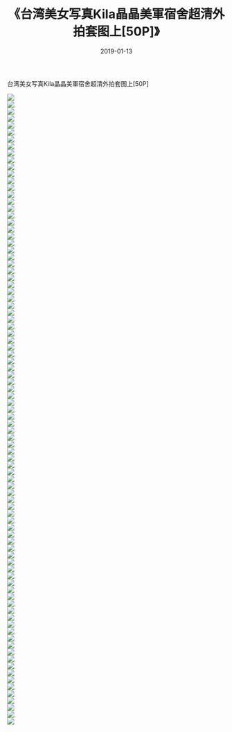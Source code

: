 ﻿---
layout: post
title:  《台湾美女写真Kila晶晶美軍宿舍超清外拍套图上[50P]》
date:   2019-01-13
img: http://img.660000.xyz/Sharelink/唯美/2019/台湾美女写真Kila晶晶美軍宿舍超清外拍套图上[50P]/000.jpg
categories: [美女, 清纯, 唯美]
---

台湾美女写真Kila晶晶美軍宿舍超清外拍套图上[50P]

  ![](http://img.660000.xyz/Sharelink/唯美/2019/台湾美女写真Kila晶晶美軍宿舍超清外拍套图上[50P]/001.jpg) <br> ![](http://img.660000.xyz/Sharelink/唯美/2019/台湾美女写真Kila晶晶美軍宿舍超清外拍套图上[50P]/002.jpg) <br> ![](http://img.660000.xyz/Sharelink/唯美/2019/台湾美女写真Kila晶晶美軍宿舍超清外拍套图上[50P]/003.jpg) <br> ![](http://img.660000.xyz/Sharelink/唯美/2019/台湾美女写真Kila晶晶美軍宿舍超清外拍套图上[50P]/004.jpg) <br> ![](http://img.660000.xyz/Sharelink/唯美/2019/台湾美女写真Kila晶晶美軍宿舍超清外拍套图上[50P]/005.jpg) <br> ![](http://img.660000.xyz/Sharelink/唯美/2019/台湾美女写真Kila晶晶美軍宿舍超清外拍套图上[50P]/006.jpg) <br> ![](http://img.660000.xyz/Sharelink/唯美/2019/台湾美女写真Kila晶晶美軍宿舍超清外拍套图上[50P]/007.jpg) <br> ![](http://img.660000.xyz/Sharelink/唯美/2019/台湾美女写真Kila晶晶美軍宿舍超清外拍套图上[50P]/008.jpg) <br> ![](http://img.660000.xyz/Sharelink/唯美/2019/台湾美女写真Kila晶晶美軍宿舍超清外拍套图上[50P]/009.jpg) <br> ![](http://img.660000.xyz/Sharelink/唯美/2019/台湾美女写真Kila晶晶美軍宿舍超清外拍套图上[50P]/010.jpg) <br> ![](http://img.660000.xyz/Sharelink/唯美/2019/台湾美女写真Kila晶晶美軍宿舍超清外拍套图上[50P]/011.jpg) <br> ![](http://img.660000.xyz/Sharelink/唯美/2019/台湾美女写真Kila晶晶美軍宿舍超清外拍套图上[50P]/012.jpg) <br> ![](http://img.660000.xyz/Sharelink/唯美/2019/台湾美女写真Kila晶晶美軍宿舍超清外拍套图上[50P]/013.jpg) <br> ![](http://img.660000.xyz/Sharelink/唯美/2019/台湾美女写真Kila晶晶美軍宿舍超清外拍套图上[50P]/014.jpg) <br> ![](http://img.660000.xyz/Sharelink/唯美/2019/台湾美女写真Kila晶晶美軍宿舍超清外拍套图上[50P]/015.jpg) <br> ![](http://img.660000.xyz/Sharelink/唯美/2019/台湾美女写真Kila晶晶美軍宿舍超清外拍套图上[50P]/016.jpg) <br> ![](http://img.660000.xyz/Sharelink/唯美/2019/台湾美女写真Kila晶晶美軍宿舍超清外拍套图上[50P]/017.jpg) <br> ![](http://img.660000.xyz/Sharelink/唯美/2019/台湾美女写真Kila晶晶美軍宿舍超清外拍套图上[50P]/018.jpg) <br> ![](http://img.660000.xyz/Sharelink/唯美/2019/台湾美女写真Kila晶晶美軍宿舍超清外拍套图上[50P]/019.jpg) <br> ![](http://img.660000.xyz/Sharelink/唯美/2019/台湾美女写真Kila晶晶美軍宿舍超清外拍套图上[50P]/020.jpg) <br> ![](http://img.660000.xyz/Sharelink/唯美/2019/台湾美女写真Kila晶晶美軍宿舍超清外拍套图上[50P]/021.jpg) <br> ![](http://img.660000.xyz/Sharelink/唯美/2019/台湾美女写真Kila晶晶美軍宿舍超清外拍套图上[50P]/022.jpg) <br> ![](http://img.660000.xyz/Sharelink/唯美/2019/台湾美女写真Kila晶晶美軍宿舍超清外拍套图上[50P]/023.jpg) <br> ![](http://img.660000.xyz/Sharelink/唯美/2019/台湾美女写真Kila晶晶美軍宿舍超清外拍套图上[50P]/024.jpg) <br> ![](http://img.660000.xyz/Sharelink/唯美/2019/台湾美女写真Kila晶晶美軍宿舍超清外拍套图上[50P]/025.jpg) <br> ![](http://img.660000.xyz/Sharelink/唯美/2019/台湾美女写真Kila晶晶美軍宿舍超清外拍套图上[50P]/026.jpg) <br> ![](http://img.660000.xyz/Sharelink/唯美/2019/台湾美女写真Kila晶晶美軍宿舍超清外拍套图上[50P]/027.jpg) <br> ![](http://img.660000.xyz/Sharelink/唯美/2019/台湾美女写真Kila晶晶美軍宿舍超清外拍套图上[50P]/028.jpg) <br> ![](http://img.660000.xyz/Sharelink/唯美/2019/台湾美女写真Kila晶晶美軍宿舍超清外拍套图上[50P]/029.jpg) <br> ![](http://img.660000.xyz/Sharelink/唯美/2019/台湾美女写真Kila晶晶美軍宿舍超清外拍套图上[50P]/030.jpg) <br> ![](http://img.660000.xyz/Sharelink/唯美/2019/台湾美女写真Kila晶晶美軍宿舍超清外拍套图上[50P]/031.jpg) <br> ![](http://img.660000.xyz/Sharelink/唯美/2019/台湾美女写真Kila晶晶美軍宿舍超清外拍套图上[50P]/032.jpg) <br> ![](http://img.660000.xyz/Sharelink/唯美/2019/台湾美女写真Kila晶晶美軍宿舍超清外拍套图上[50P]/033.jpg) <br> ![](http://img.660000.xyz/Sharelink/唯美/2019/台湾美女写真Kila晶晶美軍宿舍超清外拍套图上[50P]/034.jpg) <br> ![](http://img.660000.xyz/Sharelink/唯美/2019/台湾美女写真Kila晶晶美軍宿舍超清外拍套图上[50P]/035.jpg) <br> ![](http://img.660000.xyz/Sharelink/唯美/2019/台湾美女写真Kila晶晶美軍宿舍超清外拍套图上[50P]/036.jpg) <br> ![](http://img.660000.xyz/Sharelink/唯美/2019/台湾美女写真Kila晶晶美軍宿舍超清外拍套图上[50P]/037.jpg) <br> ![](http://img.660000.xyz/Sharelink/唯美/2019/台湾美女写真Kila晶晶美軍宿舍超清外拍套图上[50P]/038.jpg) <br> ![](http://img.660000.xyz/Sharelink/唯美/2019/台湾美女写真Kila晶晶美軍宿舍超清外拍套图上[50P]/039.jpg) <br> ![](http://img.660000.xyz/Sharelink/唯美/2019/台湾美女写真Kila晶晶美軍宿舍超清外拍套图上[50P]/040.jpg) <br> ![](http://img.660000.xyz/Sharelink/唯美/2019/台湾美女写真Kila晶晶美軍宿舍超清外拍套图上[50P]/041.jpg) <br> ![](http://img.660000.xyz/Sharelink/唯美/2019/台湾美女写真Kila晶晶美軍宿舍超清外拍套图上[50P]/042.jpg) <br> ![](http://img.660000.xyz/Sharelink/唯美/2019/台湾美女写真Kila晶晶美軍宿舍超清外拍套图上[50P]/043.jpg) <br> ![](http://img.660000.xyz/Sharelink/唯美/2019/台湾美女写真Kila晶晶美軍宿舍超清外拍套图上[50P]/044.jpg) <br> ![](http://img.660000.xyz/Sharelink/唯美/2019/台湾美女写真Kila晶晶美軍宿舍超清外拍套图上[50P]/045.jpg) <br> ![](http://img.660000.xyz/Sharelink/唯美/2019/台湾美女写真Kila晶晶美軍宿舍超清外拍套图上[50P]/046.jpg) <br> ![](http://img.660000.xyz/Sharelink/唯美/2019/台湾美女写真Kila晶晶美軍宿舍超清外拍套图上[50P]/047.jpg) <br> ![](http://img.660000.xyz/Sharelink/唯美/2019/台湾美女写真Kila晶晶美軍宿舍超清外拍套图上[50P]/048.jpg) <br> ![](http://img.660000.xyz/Sharelink/唯美/2019/台湾美女写真Kila晶晶美軍宿舍超清外拍套图上[50P]/049.jpg) <br> ![](http://img.660000.xyz/Sharelink/唯美/2019/台湾美女写真Kila晶晶美軍宿舍超清外拍套图上[50P]/050.jpg) <br> ![](http://img.660000.xyz/Sharelink/唯美/2019/台湾美女写真Kila晶晶美軍宿舍超清外拍套图上[50P]/051.jpg) <br> ![](http://img.660000.xyz/Sharelink/唯美/2019/台湾美女写真Kila晶晶美軍宿舍超清外拍套图上[50P]/052.jpg) <br> ![](http://img.660000.xyz/Sharelink/唯美/2019/台湾美女写真Kila晶晶美軍宿舍超清外拍套图上[50P]/053.jpg) <br> ![](http://img.660000.xyz/Sharelink/唯美/2019/台湾美女写真Kila晶晶美軍宿舍超清外拍套图上[50P]/054.jpg) <br> ![](http://img.660000.xyz/Sharelink/唯美/2019/台湾美女写真Kila晶晶美軍宿舍超清外拍套图上[50P]/055.jpg) <br> ![](http://img.660000.xyz/Sharelink/唯美/2019/台湾美女写真Kila晶晶美軍宿舍超清外拍套图上[50P]/056.jpg) <br> ![](http://img.660000.xyz/Sharelink/唯美/2019/台湾美女写真Kila晶晶美軍宿舍超清外拍套图上[50P]/057.jpg) <br> ![](http://img.660000.xyz/Sharelink/唯美/2019/台湾美女写真Kila晶晶美軍宿舍超清外拍套图上[50P]/058.jpg) <br> ![](http://img.660000.xyz/Sharelink/唯美/2019/台湾美女写真Kila晶晶美軍宿舍超清外拍套图上[50P]/059.jpg) <br> ![](http://img.660000.xyz/Sharelink/唯美/2019/台湾美女写真Kila晶晶美軍宿舍超清外拍套图上[50P]/060.jpg) <br> ![](http://img.660000.xyz/Sharelink/唯美/2019/台湾美女写真Kila晶晶美軍宿舍超清外拍套图上[50P]/061.jpg) <br> ![](http://img.660000.xyz/Sharelink/唯美/2019/台湾美女写真Kila晶晶美軍宿舍超清外拍套图上[50P]/062.jpg) <br> ![](http://img.660000.xyz/Sharelink/唯美/2019/台湾美女写真Kila晶晶美軍宿舍超清外拍套图上[50P]/063.jpg) <br> ![](http://img.660000.xyz/Sharelink/唯美/2019/台湾美女写真Kila晶晶美軍宿舍超清外拍套图上[50P]/064.jpg) <br> ![](http://img.660000.xyz/Sharelink/唯美/2019/台湾美女写真Kila晶晶美軍宿舍超清外拍套图上[50P]/065.jpg) <br> ![](http://img.660000.xyz/Sharelink/唯美/2019/台湾美女写真Kila晶晶美軍宿舍超清外拍套图上[50P]/066.jpg) <br> ![](http://img.660000.xyz/Sharelink/唯美/2019/台湾美女写真Kila晶晶美軍宿舍超清外拍套图上[50P]/067.jpg) <br> ![](http://img.660000.xyz/Sharelink/唯美/2019/台湾美女写真Kila晶晶美軍宿舍超清外拍套图上[50P]/068.jpg) <br> ![](http://img.660000.xyz/Sharelink/唯美/2019/台湾美女写真Kila晶晶美軍宿舍超清外拍套图上[50P]/069.jpg) <br> ![](http://img.660000.xyz/Sharelink/唯美/2019/台湾美女写真Kila晶晶美軍宿舍超清外拍套图上[50P]/070.jpg) <br> ![](http://img.660000.xyz/Sharelink/唯美/2019/台湾美女写真Kila晶晶美軍宿舍超清外拍套图上[50P]/071.jpg) <br> ![](http://img.660000.xyz/Sharelink/唯美/2019/台湾美女写真Kila晶晶美軍宿舍超清外拍套图上[50P]/072.jpg) <br> ![](http://img.660000.xyz/Sharelink/唯美/2019/台湾美女写真Kila晶晶美軍宿舍超清外拍套图上[50P]/073.jpg) <br> ![](http://img.660000.xyz/Sharelink/唯美/2019/台湾美女写真Kila晶晶美軍宿舍超清外拍套图上[50P]/074.jpg) <br> ![](http://img.660000.xyz/Sharelink/唯美/2019/台湾美女写真Kila晶晶美軍宿舍超清外拍套图上[50P]/075.jpg) <br> ![](http://img.660000.xyz/Sharelink/唯美/2019/台湾美女写真Kila晶晶美軍宿舍超清外拍套图上[50P]/076.jpg) <br> ![](http://img.660000.xyz/Sharelink/唯美/2019/台湾美女写真Kila晶晶美軍宿舍超清外拍套图上[50P]/077.jpg) <br> ![](http://img.660000.xyz/Sharelink/唯美/2019/台湾美女写真Kila晶晶美軍宿舍超清外拍套图上[50P]/078.jpg) <br> ![](http://img.660000.xyz/Sharelink/唯美/2019/台湾美女写真Kila晶晶美軍宿舍超清外拍套图上[50P]/079.jpg) <br> ![](http://img.660000.xyz/Sharelink/唯美/2019/台湾美女写真Kila晶晶美軍宿舍超清外拍套图上[50P]/080.jpg) <br> ![](http://img.660000.xyz/Sharelink/唯美/2019/台湾美女写真Kila晶晶美軍宿舍超清外拍套图上[50P]/081.jpg) <br> ![](http://img.660000.xyz/Sharelink/唯美/2019/台湾美女写真Kila晶晶美軍宿舍超清外拍套图上[50P]/082.jpg) <br> ![](http://img.660000.xyz/Sharelink/唯美/2019/台湾美女写真Kila晶晶美軍宿舍超清外拍套图上[50P]/083.jpg) <br> ![](http://img.660000.xyz/Sharelink/唯美/2019/台湾美女写真Kila晶晶美軍宿舍超清外拍套图上[50P]/084.jpg) <br> ![](http://img.660000.xyz/Sharelink/唯美/2019/台湾美女写真Kila晶晶美軍宿舍超清外拍套图上[50P]/085.jpg) <br> ![](http://img.660000.xyz/Sharelink/唯美/2019/台湾美女写真Kila晶晶美軍宿舍超清外拍套图上[50P]/086.jpg) <br> ![](http://img.660000.xyz/Sharelink/唯美/2019/台湾美女写真Kila晶晶美軍宿舍超清外拍套图上[50P]/087.jpg) <br> ![](http://img.660000.xyz/Sharelink/唯美/2019/台湾美女写真Kila晶晶美軍宿舍超清外拍套图上[50P]/088.jpg) <br> ![](http://img.660000.xyz/Sharelink/唯美/2019/台湾美女写真Kila晶晶美軍宿舍超清外拍套图上[50P]/089.jpg) <br> ![](http://img.660000.xyz/Sharelink/唯美/2019/台湾美女写真Kila晶晶美軍宿舍超清外拍套图上[50P]/090.jpg) <br> ![](http://img.660000.xyz/Sharelink/唯美/2019/台湾美女写真Kila晶晶美軍宿舍超清外拍套图上[50P]/091.jpg) <br>